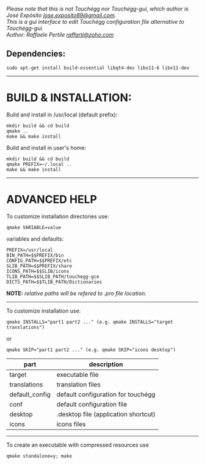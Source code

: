 *Please note that this is not Touchégg nor Touchégg-gui,
which author is José Expósito <jose.exposito89@gmail.com>.  
This is a gui interface to edit Touchégg configuration file alternative to Touchégg-gui.  
Author: Raffaele Pertile <raffarti@zoho.com>*
 
## Dependencies:

    sudo apt-get install build-essential libqt4-dev libx11-6 libx11-dev

_________________________________________________________________________________________________
# BUILD & INSTALLATION:

Build and install in /usr/local (default prefix):

    mkdir build && cd build
    qmake ..
    make && make install

Build and install in user's home:

    mkdir build && cd build
    qmake PREFIX=~/.local ..
    make && make install

_________________________________________________________________________________________________

# ADVANCED HELP

To customize installation directories use:

`qmake VARIABLE=value`

variables and defaults:

    PREFIX=/usr/local
    BIN_PATH=$$PREFIX/bin
    CONFIG_PATH=$$PREFIX/etc
    SLIB_PATH=$$PREFIX/share
    ICONS_PATH=$$SLIB/icons
    TLIB_PATH=$$SLIB_PATH/touchegg-gce
    DICTS_PATH=$$TLIB_PATH/Dictionaries

**NOTE:**
*relative paths will be refered to .pro file location.*

_________________________________________________________________________________________________
To customize installation use:

    qmake INSTALLS="part1 part2 ..." (e.g. qmake INSTALLS="target translations")

or

    qmake SKIP="part1 part2 ..." (e.g. qmake SKIP="icons desktop")
    
part           | description
---------------|-------------------------------------
target         | executable file
translations   | translation files
default_config | default configuration for touchégg
conf           | default configuration file
desktop        | .desktop file (application shortcut)
icons          | icons files

_________________________________________________________________________________________________
To create an executable with compressed resources use

    qmake standalone=y; make
